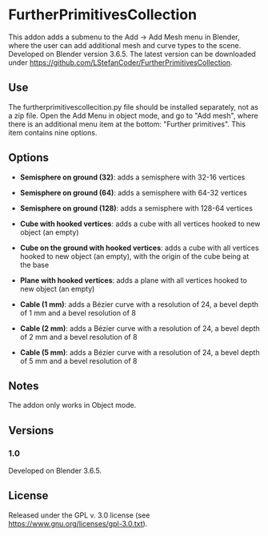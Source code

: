# FurtherPrimitivesCollection

This addon adds a submenu to the Add -> Add Mesh menu in Blender, where the user can add additional mesh and curve types to the scene. Developed on Blender version 3.6.5. The latest version can be downloaded under https://github.com/LStefanCoder/FurtherPrimitivesCollection.

## Use

The furtherprimitivescollecition.py file should be installed separately, not as a zip file. Open the Add Menu in object mode, and go to "Add mesh", where there is an additional menu item at the bottom: "Further primitives". This item contains nine options.

## Options

- **Semisphere on ground (32)**: adds a semisphere with 32-16 vertices
- **Semisphere on ground (64)**: adds a semisphere with 64-32 vertices
- **Semisphere on ground (128)**: adds a semisphere with 128-64 vertices

- **Cube with hooked vertices**: adds a cube with all vertices hooked to new object (an empty)
- **Cube on the ground with hooked vertices**: adds a cube with all vertices hooked to new object (an empty), with the origin of the cube being at the base
- **Plane with hooked vertices**: adds a plane with all vertices hooked to new object (an empty)

- **Cable (1 mm)**: adds a Bézier curve with a resolution of 24, a bevel depth of 1 mm and a bevel resolution of 8
- **Cable (2 mm)**: adds a Bézier curve with a resolution of 24, a bevel depth of 2 mm and a bevel resolution of 8
- **Cable (5 mm)**: adds a Bézier curve with a resolution of 24, a bevel depth of 5 mm and a bevel resolution of 8

## Notes

The addon only works in Object mode.

## Versions

### 1.0

Developed on Blender 3.6.5.

## License

Released under the GPL v. 3.0 license (see https://www.gnu.org/licenses/gpl-3.0.txt).

